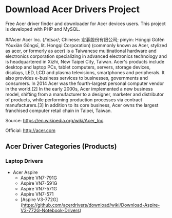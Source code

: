 # Download Acer Drivers Project

Free Acer driver finder and downloader for Acer devices users. This project is developed with PHP and MySQL.

##Acer
Acer Inc. (/ˈeɪsər/; Chinese: 宏碁股份有限公司; pinyin: Hóngqi Gǔfèn Yǒuxiàn Gōngsī, lit. Hongqi Corporation) (commonly known as Acer, stylized as acer, or formerly as acer) is a Taiwanese multinational hardware and electronics corporation specializing in advanced electronics technology and is headquartered in Xizhi, New Taipei City, Taiwan. Acer's products include desktop and laptop PCs, tablet computers, servers, storage devices, displays, LED, LCD and plasma televisions, smartphones and peripherals. It also provides e-business services to businesses, governments and consumers. In 2014 Acer was the fourth-largest personal computer vendor in the world.[2] In the early 2000s, Acer implemented a new business model, shifting from a manufacturer to a designer, marketer and distributor of products, while performing production processes via contract manufacturers.[3] In addition to its core business, Acer owns the largest franchised computer retail chain in Taipei, Taiwan.

Source: https://en.wikipedia.org/wiki/Acer_Inc.

Official: http://acer.com

## Acer Driver Categories (Products)

### Laptop Drivers
* Acer Aspire
  * Aspire VN7-791G
  * Aspire VN7-591G
  * Aspire VN7-571G
  * Aspire VN7-571
  * [Aspire V3-772G] (https://github.com/acerdrivers/download/wiki/Download-Aspire-V3-772G-Notebook-Drivers)
